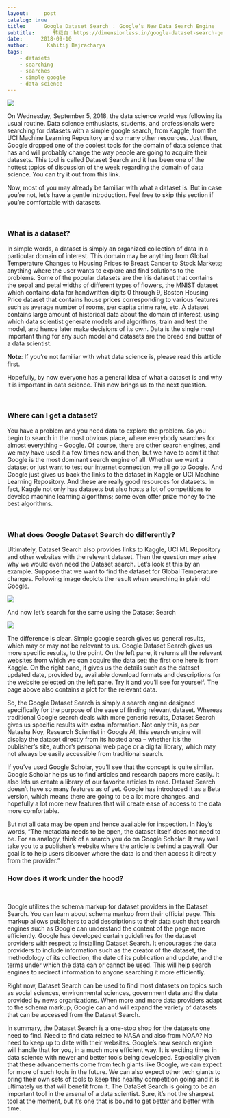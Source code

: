 ```yaml
---
layout:     post
catalog: true
title:      Google Dataset Search ： Google’s New Data Search Engine
subtitle:      转载自：https://dimensionless.in/google-dataset-search-googles-new-data-search-engine/
date:      2018-09-10
author:      Kshitij Bajracharya
tags:
    - datasets
    - searching
    - searches
    - simple google
    - data science
---
```


![](https://dimensionless.in/wp-content/uploads/2018/09/datasetsearch-800x308.png)


On Wednesday, September 5, 2018, the data science world was following its usual routine. Data science enthusiasts, students, and professionals were searching for datasets with a simple google search, from Kaggle, from the UCI Machine Learning Repository and so many other resources. Just then, Google dropped one of the coolest tools for the domain of data science that has and will probably change the way people are going to acquire their datasets. This tool is called Dataset Search and it has been one of the hottest topics of discussion of the week regarding the domain of data science. You can try it out from this link.

Now, most of you may already be familiar with what a dataset is. But in case you’re not, let’s have a gentle introduction. Feel free to skip this section if you’re comfortable with datasets.

 

### What is a dataset?

In simple words, a dataset is simply an organized collection of data in a particular domain of interest. This domain may be anything from Global Temperature Changes to Housing Prices to Breast Cancer to Stock Markets; anything where the user wants to explore and find solutions to the problems. Some of the popular datasets are the Iris dataset that contains the sepal and petal widths of different types of flowers, the MNIST dataset which contains data for handwritten digits 0 through 9, Boston Housing Price dataset that contains house prices corresponding to various features such as average number of rooms, per capita crime rate, etc. A dataset contains large amount of historical data about the domain of interest, using which data scientist generate models and algorithms, train and test the model, and hence later make decisions of its own. Data is the single most important thing for any such model and datasets are the bread and butter of a data scientist.

**Note**: If you’re not familiar with what data science is, please read this article first.

Hopefully, by now everyone has a general idea of what a dataset is and why it is important in data science. This now brings us to the next question.

 

### Where can I get a dataset?

You have a problem and you need data to explore the problem. So you begin to search in the most obvious place, where everybody searches for almost everything – Google. Of course, there are other search engines, and we may have used it a few times now and then, but we have to admit it that Google is the most dominant search engine of all. Whether we want a dataset or just want to test our internet connection, we all go to Google. And Google just gives us back the links to the dataset in Kaggle or UCI Machine Learning Repository. And these are really good resources for datasets. In fact, Kaggle not only has datasets but also hosts a lot of competitions to develop machine learning algorithms; some even offer prize money to the best algorithms.

 

### What does Google Dataset Search do differently?

Ultimately, Dataset Search also provides links to Kaggle, UCI ML Repository and other websites with the relevant dataset. Then the question may arise why we would even need the Dataset search. Let’s look at this by an example. Suppose that we want to find the dataset for Global Temperature changes. Following image depicts the result when searching in plain old Google.

![](https://dimensionless.in/wp-content/uploads/2018/09/Screen-Shot-2018-09-09-at-10.10.23-PM.png)


And now let’s search for the same using the Dataset Search

![](https://dimensionless.in/wp-content/uploads/2018/09/Screen-Shot-2018-09-09-at-10.10.07-PM.png)


The difference is clear. Simple google search gives us general results, which may or may not be relevant to us. Google Dataset Search gives us more specific results, to the point. On the left pane, it returns all the relevant websites from which we can acquire the data set; the first one here is from Kaggle. On the right pane, it gives us the details such as the dataset updated date, provided by, available download formats and descriptions for the website selected on the left pane. Try it and you’ll see for yourself. The page above also contains a plot for the relevant data.

So, the Google Dataset Search is simply a search engine designed specifically for the purpose of the ease of finding relevant dataset. Whereas traditional Google search deals with more generic results, Dataset Search gives us specific results with extra information. Not only this, as per Natasha Noy, Research Scientist in Google AI, this search engine will display the dataset directly from its hosted area – whether it’s the publisher’s site, author’s personal web page or a digital library, which may not always be easily accessible from traditional search.

If you’ve used Google Scholar, you’ll see that the concept is quite similar. Google Scholar helps us to find articles and research papers more easily. It also lets us create a library of our favorite articles to read. Dataset Search doesn’t have so many features as of yet. Google has introduced it as a Beta version, which means there are going to be a lot more changes, and hopefully a lot more new features that will create ease of access to the data more comfortable.

But not all data may be open and hence available for inspection. In Noy’s words, “The metadata needs to be open, the dataset itself does not need to be. For an analogy, think of a search you do on Google Scholar: It may well take you to a publisher’s website where the article is behind a paywall. Our goal is to help users discover where the data is and then access it directly from the provider.”

### How does it work under the hood?

 

Google utilizes the schema markup for dataset providers in the Dataset Search. You can learn about schema markup from their official page. This markup allows publishers to add descriptions to their data such that search engines such as Google can understand the content of the page more efficiently. Google has developed certain guidelines for the dataset providers with respect to installing Dataset Search. It encourages the data providers to include information such as the creator of the dataset, the methodology of its collection, the date of its publication and update, and the terms under which the data can or cannot be used. This will help search engines to redirect information to anyone searching it more efficiently.

Right now, Dataset Search can be used to find most datasets on topics such as social sciences, environmental sciences, government data and the data provided by news organizations. When more and more data providers adapt to the schema markup, Google can and will expand the variety of datasets that can be accessed from the Dataset Search.

In summary, the Dataset Search is a one-stop shop for the datasets one need to find. Need to find data related to NASA and also from NOAA? No need to keep up to date with their websites. Google’s new search engine will handle that for you, in a much more efficient way. It is exciting times in data science with newer and better tools being developed. Especially given that these advancements come from tech giants like Google, we can expect for more of such tools in the future. We can also expect other tech giants to bring their own sets of tools to keep this healthy competition going and it is ultimately us that will benefit from it. The DataSet Search is going to be an important tool in the arsenal of a data scientist. Sure, it’s not the sharpest tool at the moment, but it’s one that is bound to get better and better with time.
